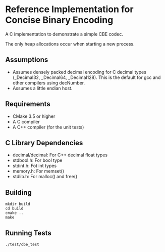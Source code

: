 Reference Implementation for Concise Binary Encoding
====================================================

A C implementation to demonstrate a simple CBE codec.

The only heap allocations occur when starting a new process.


Assumptions
-----------

 * Assumes densely packed decimal encoding for C decimal types (_Decimal32, _Decimal64, _Decimal128). This is the default for gcc and other compilers using decNumber.
 * Assumes a little endian host.



Requirements
------------

  * CMake 3.5 or higher
  * A C compiler
  * A C++ compiler (for the unit tests)



C Library Dependencies
----------------------

 * decimal/decimal: For C++ decimal float types
 * stdbool.h: For bool type
 * stdint.h: Fot int types
 * memory.h: For memset()
 * stdlib.h: For malloc() and free()



Building
--------

    mkdir build
    cd build
    cmake ..
    make



Running Tests
-------------

    ./test/cbe_test
